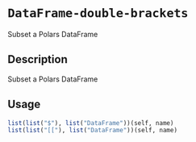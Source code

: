 # `DataFrame-double-brackets`

Subset a Polars DataFrame


## Description

Subset a Polars DataFrame


## Usage

```r
list(list("$"), list("DataFrame"))(self, name)
list(list("[["), list("DataFrame"))(self, name)
```



